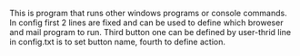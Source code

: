 This is program that runs other windows programs or console commands. In config first 2 lines are fixed and can be used to define which broweser and mail program to run. Third button one can be defined by user-thrid line in config.txt is to set button name, fourth to define action. 
